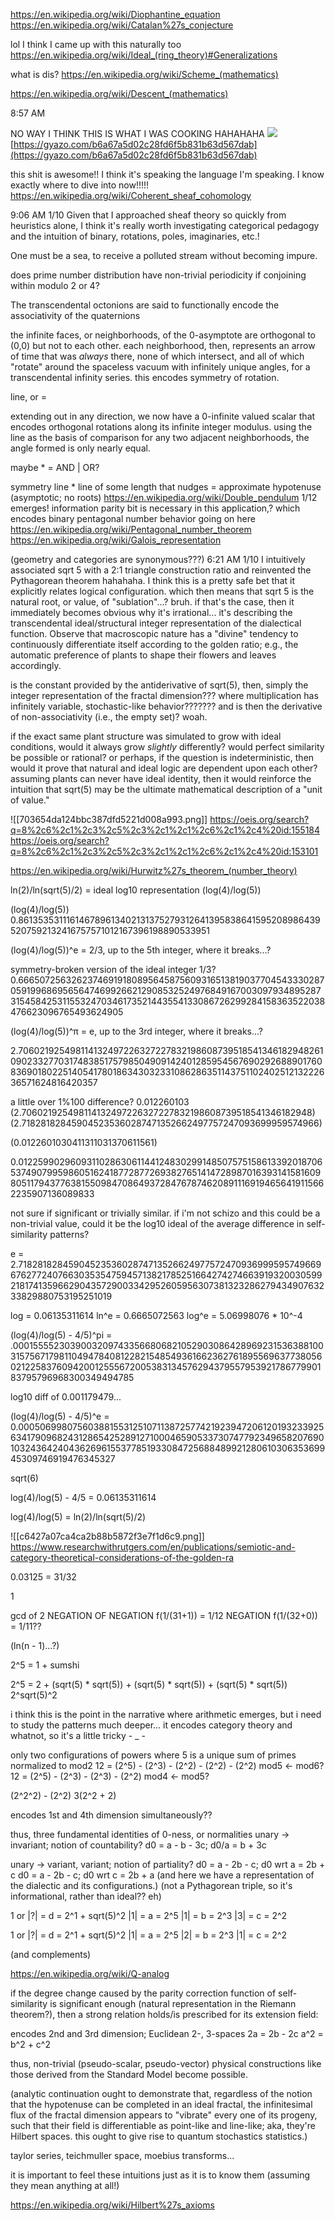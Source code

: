 https://en.wikipedia.org/wiki/Diophantine_equation
https://en.wikipedia.org/wiki/Catalan%27s_conjecture

lol I think I came up with this naturally too
https://en.wikipedia.org/wiki/Ideal_(ring_theory)#Generalizations

what is dis?
https://en.wikipedia.org/wiki/Scheme_(mathematics)

https://en.wikipedia.org/wiki/Descent_(mathematics)

8:57 AM

NO WAY I THINK THIS IS WHAT I WAS COOKING HAHAHAHA
![](https://gyazo.com/b6a67a5d02c28fd6f5b831b63d567dab.png)  
[https://gyazo.com/b6a67a5d02c28fd6f5b831b63d567dab](https://gyazo.com/b6a67a5d02c28fd6f5b831b63d567dab)

this shit is awesome!! I think it's speaking the language I'm speaking. I know exactly where to dive into now!!!!!
https://en.wikipedia.org/wiki/Coherent_sheaf_cohomology

9:06 AM 1/10
Given that I approached sheaf theory so quickly from heuristics alone, I think it's really worth investigating categorical pedagogy and the intuition of binary, rotations, poles, imaginaries, etc.!

One must be a sea, to receive a polluted stream without becoming impure.

does prime number distribution have non-trivial periodicity if conjoining within modulo 2 or 4?

The transcendental octonions are said to functionally encode the associativity of the quaternions


the infinite faces, or neighborhoods, of the 0-asymptote are orthogonal to (0,0) but not to each other. each neighborhood, then, represents an arrow of time that was *always* there, none of which intersect, and all of which "rotate" around the spaceless vacuum with infinitely unique angles, for a transcendental infinity series. this encodes symmetry of rotation.

line, or =

extending out in any direction, we now have a 0-infinite valued scalar that encodes orthogonal rotations along its infinite integer modulus. using the line as the basis of comparison for any two adjacent neighborhoods, the angle formed is only nearly equal.

maybe * = AND | OR?

symmetry line * line of some length that nudges = approximate hypotenuse (asymptotic; no roots)
https://en.wikipedia.org/wiki/Double_pendulum 1/12 emerges!
information parity bit is necessary in this application,? which encodes binary
pentagonal number behavior going on here
https://en.wikipedia.org/wiki/Pentagonal_number_theorem
https://en.wikipedia.org/wiki/Galois_representation

(geometry and categories are synonymous???)
6:21 AM 1/10
I intuitively associated sqrt 5 with a 2:1 triangle construction ratio and reinvented the Pythagorean theorem hahahaha. I think this is a pretty safe bet that it explicitly relates logical configuration. which then means that sqrt 5 is the natural root, or value, of "sublation"...? bruh. if that's the case, then it immediately becomes obvious why it's irrational... it's describing the transcendental ideal/structural integer representation of the dialectical function. Observe that macroscopic nature has a "divine" tendency to continuously differentiate itself according to the golden ratio; e.g., the automatic preference of plants to shape their flowers and leaves accordingly.

is the constant provided by the antiderivative of sqrt(5), then, simply the integer representation of the fractal dimension??? where multiplication has infinitely variable, stochastic-like behavior??????? and is then the derivative of non-associativity (i.e., the empty set)? woah.

if the exact same plant structure was simulated to grow with ideal conditions, would it always grow *slightly* differently? would perfect similarity be possible or rational? or perhaps, if the question is indeterministic, then would it prove that natural and ideal logic are dependent upon each other? assuming plants can never have ideal identity, then it would reinforce the intuition that sqrt(5) may be the ultimate mathematical description of a "unit of value."

![[703654da124bbc387dfd5221d008a993.png]]
https://oeis.org/search?q=8%2c6%2c1%2c3%2c5%2c3%2c1%2c1%2c6%2c1%2c4%20id:155184
https://oeis.org/search?q=8%2c6%2c1%2c3%2c5%2c3%2c1%2c1%2c6%2c1%2c4%20id:153101

https://en.wikipedia.org/wiki/Hurwitz%27s_theorem_(number_theory)

ln(2)/ln(sqrt(5)/2) = ideal log10 representation (log(4)/log(5))

(log(4)/log(5))
0.8613535311161467896134021313752793126413958386415952089864395207592132416757571012167396198890533951

(log(4)/log(5))^e = 2/3, up to the 5th integer, where it breaks...?

symmetry-broken version of the ideal integer 1/3?
0.66650725632623746919180895645875609316513819037704543330287059199686956564746992662129085325249768491670030979348952873154584253115532470346173521443554133086726299284158363522038476623096765493624905

(log(4)/log(5))^π = e, up to the 3rd integer, where it breaks...?

2.7060219254981141324972263272278321986087395185413461829482610902332770317483851757985049091424012859545676902926889017608369018022514054178018634303233108628635114375110240251213222636571624816420357

a little over 1%100 difference? 0.012260103
(2.706021925498114132497226327227832198608739518541346182948)
(2.718281828459045235360287471352662497757247093699959574966)

(0.0122601030411311031370611561)

0.0122599029609311028630611441248302991485075751586133920187065374907995986051624187728772693827651414728987016393141581609805117943776381550984708649372847678746208911169194656419115662235907136089833

not sure if significant or trivially similar. if i'm not schizo and this could be a non-trivial value, could it be the log10 ideal of the average difference in self-similarity patterns?

e = 2.718281828459045235360287471352662497757247093699959574966967627724076630353547594571382178525166427427466391932003059921817413596629043572900334295260595630738132328627943490763233829880753195251019



log = 0.06135311614
ln^e = 0.6665072563
log^e  = 5.06998076 * 10^-4 

(log(4)/log(5) - 4/5)^pi =
.00015555230390032097433566806821052903086428969231536388100315756717981104947840812282154854936166236276189556963773805602122583760942001255567200538313457629437955795392178677990183795796968300349494785

log10 diff of 0.001179479...

(log(4)/log(5) - 4/5)^e =
0.00050699807560388155312510711387257742192394720612019323392563417909682431286542528912710004659053373074779234965820769010324364240436269615537785193308472568848992128061030635369945309746919476345327

sqrt(6)


log(4)/log(5) - 4/5 = 0.06135311614

log(4)/log(5) = ln(2)/ln(sqrt(5)/2)

![[c6427a07ca4ca2b88b5872f3e7f1d6c9.png]]
https://www.researchwithrutgers.com/en/publications/semiotic-and-category-theoretical-considerations-of-the-golden-ra

0.03125 = 31/32

1

gcd of 2
NEGATION OF NEGATION f(1/(31+1)) = 1/12
NEGATION f(1/(32+0)) = 1/11??

(ln(n - 1)...?)

2^5 = 1 + sumshi

2^5 = 2 + (sqrt(5) * sqrt(5)) + (sqrt(5) * sqrt(5)) + (sqrt(5) * sqrt(5))
2^sqrt(5)^2 

i think this is the point in the narrative where arithmetic emerges, but i need to study the patterns much deeper... it encodes category theory and whatnot, so it's a little tricky - _ -

only two configurations of powers where 5 is a unique sum of primes normalized to mod2
12 = (2^5) - (2^3) - (2^2) - (2^2) - (2^2) mod5 <- mod6?
12 = (2^5) - (2^3) - (2^3)  - (2^2) mod4 <- mod5?

(2^2^2) - (2^2)
3(2^2 + 2)

encodes 1st and 4th dimension simultaneously??

thus, three fundamental identities of 0-ness, or normalities
unary -> invariant; notion of countability?
d0 = a - b - 3c; d0/a = b + 3c

unary -> variant, variant; notion of partiality?
d0 = a - 2b - c; d0 wrt a = 2b + c
d0 = a - 2b - c; d0 wrt c = 2b + a
(and here we have a representation of the dialectic and its configurations.)
(not a Pythagorean triple, so it's informational, rather than ideal?? eh)

1 or |?| = d = 2^1 + sqrt(5)^2 
|1| = a = 2^5 
|1| = b = 2^3 
|3| = c = 2^2 

1 or |?| = d = 2^1 + sqrt(5)^2 
|1| = a = 2^5 
|2| = b = 2^3 
|1| = c = 2^2 

(and complements)

https://en.wikipedia.org/wiki/Q-analog

if the degree change caused by the parity correction function of self-similarity is significant enough (natural representation in the Riemann theorem?), then a strong relation holds/is prescribed for its extension field:

encodes 2nd and 3rd dimension; Euclidean 2-, 3-spaces
2a = 2b - 2c
a^2 = b^2 + c^2 

thus, non-trivial (pseudo-scalar, pseudo-vector) physical constructions like those derived from the Standard Model become possible.

(analytic continuation ought to demonstrate that, regardless of the notion that the hypotenuse can be completed in an ideal fractal, the infinitesimal flux of the fractal dimension appears to "vibrate" every one of its progeny, such that their field is differentiable as point-like and line-like; aka, they're Hilbert spaces. this ought to give rise to quantum stochastics statistics.)


taylor series, teichmuller space, moebius transforms...

it is important to feel these intuitions just as it is to know them (assuming they mean anything at all!)

https://en.wikipedia.org/wiki/Hilbert%27s_axioms
